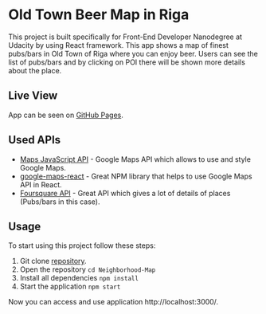 # Old Town Beer Map in Riga

This project is built specifically for Front-End Developer Nanodegree at Udacity by using React framework. This app shows a map of finest pubs/bars in Old Town of Riga where you can enjoy beer. Users can see the list of pubs/bars and by clicking on POI there will be shown more details about the place.

## Live View

App can be seen on [GitHub Pages](https://sangsom.github.io/Neighborhood-Map/).

## Used APIs

* [Maps JavaScript API](https://developers.google.com/maps/documentation/javascript/tutorial) - Google Maps API which allows to use and style Google Maps.
* [google-maps-react](https://github.com/google-map-react/google-map-react) - Great NPM library that helps to use Google Maps API in React.
* [Foursquare API](https://developer.foursquare.com/docs) - Great API which gives a lot of details of places (Pubs/bars in this case).

## Usage

To start using this project follow these steps:

1.  Git clone [repository](https://github.com/Sangsom/Neighborhood-Map.git).
2.  Open the repository `cd Neighborhood-Map`
3.  Install all dependencies `npm install`
4.  Start the application `npm start`

Now you can access and use application http://localhost:3000/.

